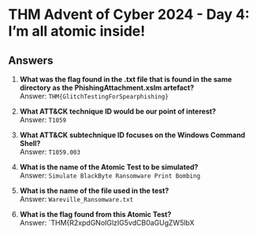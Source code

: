 # THM Advent of Cyber 2024 - Day 4: I’m all atomic inside!

## Answers

1. **What was the flag found in the .txt file that is found in the same directory as the PhishingAttachment.xslm artefact?**  
   Answer: `THM{GlitchTestingForSpearphishing}`

2. **What ATT&CK technique ID would be our point of interest?**  
   Answer: `T1059`

3. **What ATT&CK subtechnique ID focuses on the Windows Command Shell?**  
   Answer: `T1059.003`

4. **What is the name of the Atomic Test to be simulated?**  
   Answer: `Simulate BlackByte Ransomware Print Bombing`

5. **What is the name of the file used in the test?**  
   Answer: `Wareville_Ransomware.txt`

6. **What is the flag found from this Atomic Test?**  
   Answer: `THM{R2xpdGNoIGlzIG5vdCB0aGUgZW5lbX
